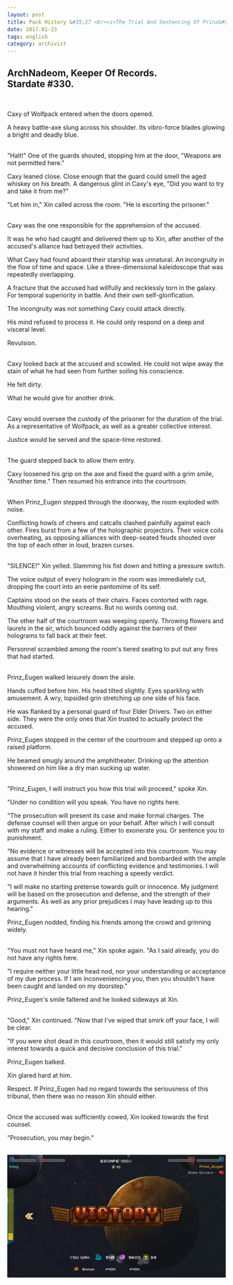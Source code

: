 ```yaml
---
layout: post
title: Pack History &#35;27 <br><i>The Trial And Sentencing Of Prinz&#95;Eugen, pt. 3&#58; The Accused</i>
date: 2017-01-23
tags: english
category: archivist
---
```

ArchNadeom, Keeper Of Records.<br>Stardate #330.
------------------------------------------------
&nbsp; 

Caxy of Wolfpack entered when the doors opened. 

A heavy battle-axe slung across his shoulder. Its vibro-force blades glowing a bright and deadly blue.  
&nbsp; 

"Halt!" One of the guards shouted, stopping him at the door, "Weapons are not permitted here."

Caxy leaned close. Close enough that the guard could smell the aged whiskey on his breath. A dangerous glint in Caxy's eye, "Did you want to try and take it from me?"  

"Let him in," Xin called across the room. "He is escorting the prisoner."  
&nbsp; 

Caxy was the one responsible for the apprehension of the accused. 

It was he who had caught and delivered them up to Xin, after another of the accused's alliance had betrayed their activities.

What Caxy had found aboard their starship was unnatural. An incongruity in the flow of time and space. Like a three-dimensional kaleidoscope that was repeatedly overlapping.

A fracture that the accused had willfully and recklessly torn in the galaxy. For temporal superiority in battle. And their own self-glorification.

The incongruity was not something Caxy could attack directly.

His mind refused to process it. He could only respond on a deep and visceral level. 

Revulsion.  
&nbsp; 

Caxy looked back at the accused and scowled. He could not wipe away the stain of what he had seen from further soiling his conscience. 

He felt dirty.

What he would give for another drink.  
&nbsp; 

Caxy would oversee the custody of the prisoner for the duration of the trial. As a representative of Wolfpack, as well as a greater collective interest. 

Justice would be served and the space-time restored.  
&nbsp; 

The guard stepped back to allow them entry.

Caxy loosened his grip on the axe and fixed the guard with a grim smile, “Another time.” Then resumed his entrance into the courtroom.  
&nbsp; 

When Prinz_Eugen stepped through the doorway, the room exploded with noise. 

Conflicting howls of cheers and catcalls clashed painfully against each other. Fires burst from a few of the holographic projectors. Their voice coils overheating, as opposing alliances with deep-seated feuds shouted over the top of each other in loud, brazen curses.  
&nbsp; 

"SILENCE!" Xin yelled. Slamming his fist down and hitting a pressure switch.

The voice output of every hologram in the room was immediately cut, dropping the court into an eerie pantomime of its self.

Captains stood on the seats of their chairs. Faces contorted with rage. Mouthing violent, angry screams. But no words coming out.

The other half of the courtroom was weeping openly. Throwing flowers and laurels in the air, which bounced oddly against the barriers of their holograms to fall back at their feet.

Personnel scrambled among the room's tiered seating to put out any fires that had started.  
&nbsp; 

Prinz_Eugen walked leisurely down the aisle.

Hands cuffed before him. His head tilted slightly. Eyes sparkling with amusement. A wry, lopsided grin stretching up one side of his face.

He was flanked by a personal guard of four Elder Drivers. Two on either side. They were the only ones that Xin trusted to actually protect the accused.

Prinz_Eugen stopped in the center of the courtroom and stepped up onto a raised platform.  

He beamed smugly around the amphitheater. Drinking up the attention showered on him like a dry man sucking up water.  
&nbsp; 

"Prinz_Eugen, I will instruct you how this trial will proceed," spoke Xin. 

"Under no condition will you speak. You have no rights here.

"The prosecution will present its case and make formal charges. The defense counsel will then argue on your behalf. After which I will consult with my staff and make a ruling. Either to exonerate you. Or sentence you to punishment.

"No evidence or witnesses will be accepted into this courtroom. You may assume that I have already been familiarized and bombarded with the ample and overwhelming accounts of conflicting evidence and testimonies. I will not have it hinder this trial from reaching a speedy verdict.

"I will make no starting pretense towards guilt or innocence. My judgment will be based on the prosecution and defense, and the strength of their arguments. As well as any prior prejudices I may have leading up to this hearing."

Prinz_Eugen nodded, finding his friends among the crowd and grinning widely.  
&nbsp; 

"You must not have heard me," Xin spoke again. "As I said already, you do not have any rights here. 

"I require neither your little head nod, nor your understanding or acceptance of my due process. If I am inconveniencing you, then you shouldn't have been caught and landed on my doorstep."

Prinz_Eugen's smile faltered and he looked sideways at Xin.  
&nbsp; 

"Good," Xin continued. "Now that I've wiped that smirk off your face, I will be clear. 

"If you were shot dead in this courtroom, then it would still satisfy my only interest towards a quick and decisive conclusion of this trial."  

Prinz_Eugen balked. 

Xin glared hard at him.

Respect. If Prinz_Eugen had no regard towards the seriousness of this tribunal, then there was no reason Xin should either.  
&nbsp; 

Once the accused was sufficiently cowed, Xin looked towards the first counsel.

"Prosecution, you may begin."  
&nbsp; 


![PackHist027_Prinz_Eugen_Pt3](/assets/img/archivist/PackHist027_Prinz_Eugen_Pt3.jpg "Caxy victory over Prinz_Eugen")  







